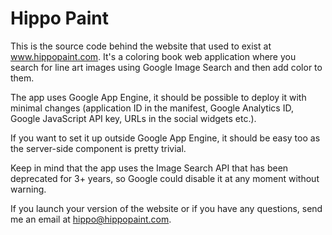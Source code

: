 Hippo Paint
===========

This is the source code behind the website that used to exist at www.hippopaint.com. It's a coloring book web application where you search for line art images using Google Image Search and then add color to them.

The app uses Google App Engine, it should be possible to deploy it with minimal changes (application ID in the manifest, Google Analytics ID, Google JavaScript API key, URLs in the social widgets etc.).

If you want to set it up outside Google App Engine, it should be easy too as the server-side component is pretty trivial.

Keep in mind that the app uses the Image Search API that has been deprecated for 3+ years, so Google could disable it at any moment without warning.

If you launch your version of the website or if you have any questions, send me an email at hippo@hippopaint.com.
